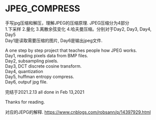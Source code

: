 # JPEG_COMPRESS  
手写jpg压缩和解压，理解JPEG的压缩原理. 
JPEG压缩分为4部分  
1.下采样 2.量化 3.离散余弦变化 4.哈夫曼压缩。分别对于Day2, Day3, Day4, Day5  
Day1是读取需要压缩的图片, Day6是输出jpeg文件.  

A one step by step project that teaches people how JPEG works.     
Day1, reading pixels data from BMP files.   
Day2, subsampling pixels.   
Day3, DCT discrete cosine transform.      
Day4, quantization   
Day5, huffman entropy compress.  
Day6, outpuf jpg file.  

完结于2021.2.13
all done in Feb 13,2021  

Thanks for reading.

对应的JEPG的解释.
https://www.cnblogs.com/robsann/p/14397929.html

